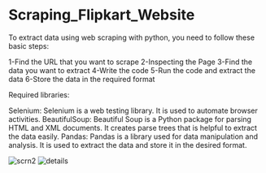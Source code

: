 # Scraping_Flipkart_Website

To extract data using web scraping with python, you need to follow these basic steps:

1-Find the URL that you want to scrape
2-Inspecting the Page
3-Find the data you want to extract
4-Write the code
5-Run the code and extract the data
6-Store the data in the required format 

Required libraries: 

Selenium:  Selenium is a web testing library. It is used to automate browser activities.
BeautifulSoup: Beautiful Soup is a Python package for parsing HTML and XML documents. It creates parse trees that is helpful to extract the data easily.
Pandas: Pandas is a library used for data manipulation and analysis. It is used to extract the data and store it in the desired format.

![scrn2](https://user-images.githubusercontent.com/61036755/82722612-ef08da00-9ce5-11ea-9cbc-e5f0bcb88dc2.png)
![details](https://user-images.githubusercontent.com/61036755/82722613-f16b3400-9ce5-11ea-9f69-d156ea9b2309.png)



